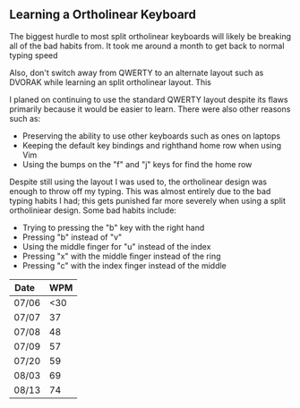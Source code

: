 ## Learning a Ortholinear Keyboard

The biggest hurdle to most split ortholinear keyboards will likely be breaking all of the bad habits from. It took me around a month to get back to normal typing speed

Also, don't switch away from QWERTY to an alternate layout such as DVORAK while learning an split ortholinear layout. This 

I planed on continuing to use the standard QWERTY layout despite its flaws primarily because it would be easier to learn. There were also other reasons such as:

- Preserving the ability to use other keyboards such as ones on laptops
- Keeping the default key bindings and righthand home row when using Vim
- Using the bumps on the "f" and "j" keys for find the home row

Despite still using the layout I was used to, the ortholinear design was enough to throw off my typing. This was almost entirely due to the bad typing habits I had; this gets punished far more severely when using a split ortholiniear design. Some bad habits include:

- Trying to pressing the "b" key with the right hand
- Pressing "b" instead of "v"
- Using the middle finger for "u" instead of the index
- Pressing "x" with the middle finger instead of the ring
- Pressing "c" with the index finger instead of the middle

| Date  | WPM |
| ----- | --- |
| 07/06 | <30 |
| 07/07 | 37  |
| 07/08 | 48  |
| 07/09 | 57  |
| 07/20 | 59  |
| 08/03 | 69  |
| 08/13 | 74  |
